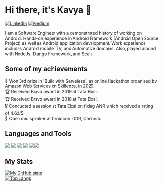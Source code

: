 # Hi there, it's Kavya 👋

[![LinkedIn](https://img.shields.io/badge/LinkedIn-blue?style=plastic&logo=linkedin&labelColor=blue)](https://www.linkedin.com/in/kavya-ps095/)    [![Medium](https://img.shields.io/badge/Medium-black?style=plastic&logo=medium&labelColor=black)](https://medium.com/@kavya.ps095/)

I am a Software Engineer with a demonstrated history of working on Android. Hands-on experience in Android Framework (Android Open Source Project) as well as Android application development. Work experience includes Android mobile, TV, and Automotive domains.
Also, played around with NodeJs, Django Framework, and Scala.
                                                                                              
## Some of my achievements

🥉 Won 3rd prize in 'Build with Serveless', an online Hackathon organized by Amazon Web Services on Skillenza, in 2020. <br>
🏆 Received Bravo award in 2019 at Tata Elxsi. <br>
🏆 Received Bravo award in 2018 at Tata Elxsi. <br>
🎖 Conducted a session at Tata Elxsi on fixing ANR which received a rating of 4.62/5. <br>
📯 Open mic speaker at Droidcon 2019, Chennai. <br>

## Languages and Tools
![](https://img.icons8.com/color/48/000000/kotlin.png) ![](https://img.icons8.com/color/48/000000/java-coffee-cup-logo--v1.png) 
![](https://img.icons8.com/color/48/000000/android-studio--v2.png) ![](https://img.icons8.com/color/48/000000/nodejs.png)
![](https://img.icons8.com/color/48/000000/git.png)![](https://github.com/kavya24395/kavya24395/assets/25947143/30a47a00-6678-4fe3-b1c3-4c6991f58e5d)

## My Stats
[![My GitHub stats](https://github-readme-stats.vercel.app/api?username=kavya24395&show_icons=true&theme=dracula)](https://github.com/kavya24395/kavya24395)
<br>
[![Top Langs](https://github-readme-stats.vercel.app/api/top-langs/?username=kavya24395&layout=compact&theme=dracula)](https://github.com/kavya24395/kavya24395) 
